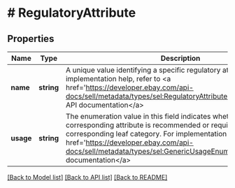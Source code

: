 # # RegulatoryAttribute

## Properties

Name | Type | Description | Notes
------------ | ------------- | ------------- | -------------
**name** | **string** | A unique value identifying a specific regulatory attribute. For implementation help, refer to &lt;a href&#x3D;&#39;https://developer.ebay.com/api-docs/sell/metadata/types/sel:RegulatoryAttributeEnum&#39;&gt;eBay API documentation&lt;/a&gt; | [optional]
**usage** | **string** | The enumeration value in this field indicates whether the corresponding attribute is recommended or required for the corresponding leaf category. For implementation help, refer to &lt;a href&#x3D;&#39;https://developer.ebay.com/api-docs/sell/metadata/types/sel:GenericUsageEnum&#39;&gt;eBay API documentation&lt;/a&gt; | [optional]

[[Back to Model list]](../../README.md#models) [[Back to API list]](../../README.md#endpoints) [[Back to README]](../../README.md)
